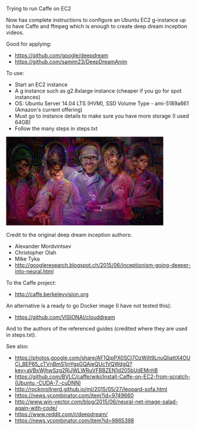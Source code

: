 
Trying to run Caffe on EC2

Now has complete instructions to configure an Ubuntu EC2 g-instance up to have Caffe and ffmpeg which is enough to create deep dream inception videos.
 
Good for applying:
 * https://github.com/google/deepdream
 * https://github.com/samim23/DeepDreamAnim

To use:
 *  Start an EC2 instance 
   * A g instance such as g2.8xlarge instance (cheaper if you go for spot instances)
   * OS: Ubuntu Server 14.04 LTS (HVM), SSD Volume Type - ami-5189a661 (Amazon's current offering)
   * Must go to instance details to make sure you have more storage (I used 64GB)
 *  Follow the many steps in steps.txt

![Example image](exampleImg.jpeg)

Credit to the original deep dream inception authors:
 * Alexander Mordvintsev
 * Christopher Olah
 * Mike Tyka
 * http://googleresearch.blogspot.ch/2015/06/inceptionism-going-deeper-into-neural.html

To the Caffe project:
 * http://caffe.berkeleyvision.org

An alternative is a ready to go Docker image (I have not tested this):
 * https://github.com/VISIONAI/clouddream


And to the authors of the referenced guides (credited where they are used in steps.txt).

See also:
 * https://photos.google.com/share/AF1QipPX0SCl7OzWilt9LnuQliattX4OUCj_8EP65_cTVnBmS1jnYgsGQAieQUc1VQWdgQ?key=aVBxWjhwSzg2RjJWLWRuVFBBZEN1d205bUdEMnhB
 * https://github.com/BVLC/caffe/wiki/Install-Caffe-on-EC2-from-scratch-(Ubuntu,-CUDA-7,-cuDNN)
 * http://rocknrollnerd.github.io/ml/2015/05/27/leopard-sofa.html
 * https://news.ycombinator.com/item?id=9749660
 * http://www.win-vector.com/blog/2015/06/neural-net-image-salad-again-with-code/
 * https://www.reddit.com/r/deepdream/
 * https://news.ycombinator.com/item?id=9865398

